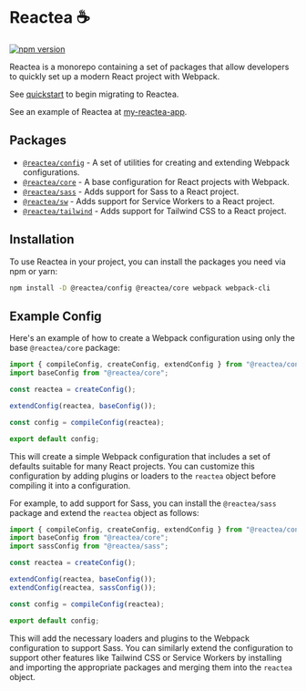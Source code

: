 # Reactea ☕

<a href="https://www.npmjs.com/package/@reactea/config"><img src="https://img.shields.io/npm/v/@reactea/config.svg?maxAge=3600" alt="npm version" /></a>

Reactea is a monorepo containing a set of packages that allow developers to quickly set up a modern React project with Webpack.

See [quickstart](./QUICKSTART.md) to begin migrating to Reactea.

See an example of Reactea at [my-reactea-app](https://github.com/e9x/my-reactea-app).

## Packages

- [`@reactea/config`](./packages/config) - A set of utilities for creating and extending Webpack configurations.
- [`@reactea/core`](./packages/core) - A base configuration for React projects with Webpack.
- [`@reactea/sass`](./packages/sass) - Adds support for Sass to a React project.
- [`@reactea/sw`](./packages/sw) - Adds support for Service Workers to a React project.
- [`@reactea/tailwind`](./packages/tailwind) - Adds support for Tailwind CSS to a React project.

## Installation

To use Reactea in your project, you can install the packages you need via npm or yarn:

```sh
npm install -D @reactea/config @reactea/core webpack webpack-cli
```

## Example Config

Here's an example of how to create a Webpack configuration using only the base `@reactea/core` package:

```js
import { compileConfig, createConfig, extendConfig } from "@reactea/config";
import baseConfig from "@reactea/core";

const reactea = createConfig();

extendConfig(reactea, baseConfig());

const config = compileConfig(reactea);

export default config;
```

This will create a simple Webpack configuration that includes a set of defaults suitable for many React projects. You can customize this configuration by adding plugins or loaders to the `reactea` object before compiling it into a configuration.

For example, to add support for Sass, you can install the `@reactea/sass` package and extend the `reactea` object as follows:

```js
import { compileConfig, createConfig, extendConfig } from "@reactea/config";
import baseConfig from "@reactea/core";
import sassConfig from "@reactea/sass";

const reactea = createConfig();

extendConfig(reactea, baseConfig());
extendConfig(reactea, sassConfig());

const config = compileConfig(reactea);

export default config;
```

This will add the necessary loaders and plugins to the Webpack configuration to support Sass. You can similarly extend the configuration to support other features like Tailwind CSS or Service Workers by installing and importing the appropriate packages and merging them into the `reactea` object.
